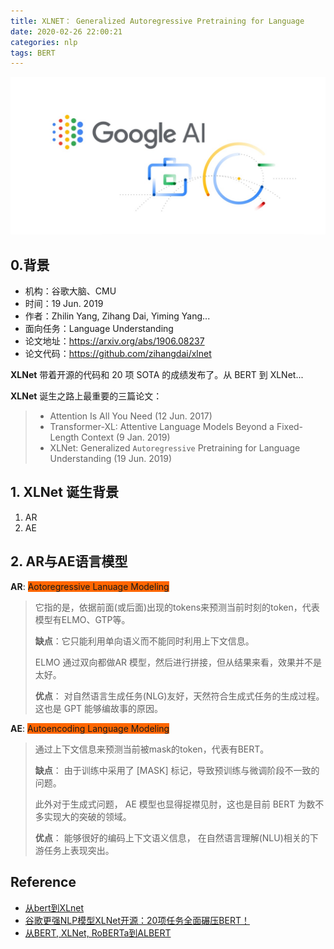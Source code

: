 ```yaml
---
title: XLNET： Generalized Autoregressive Pretraining for Language
date: 2020-02-26 22:00:21
categories: nlp
tags: BERT
---
```


<img src="/images/nlp/bert5/XLNET-logo.jpg" width="550" alt="UniLM" />

<!-- more -->

## 0.背景

- 机构：谷歌大脑、CMU
- 时间：19 Jun. 2019
- 作者：Zhilin Yang, Zihang Dai, Yiming Yang...
- 面向任务：Language Understanding
- 论文地址：https://arxiv.org/abs/1906.08237
- 论文代码：https://github.com/zihangdai/xlnet


**XLNet** 带着开源的代码和 20 项 SOTA 的成绩发布了。从 BERT 到 XLNet...

**XLNet** 诞生之路上最重要的三篇论文：

> - Attention Is All You Need (12 Jun. 2017)
> - Transformer-XL: Attentive Language Models Beyond a Fixed-Length Context (9 Jan. 2019)
> - XLNet: Generalized `Autoregressive` Pretraining for Language Understanding (19 Jun. 2019)


## 1. XLNet 诞生背景

1. AR
2. AE


## 2. AR与AE语言模型

**AR**: <span style="background-color: rgb(255, 102, 0);">Aotoregressive Lanuage Modeling</span>

> 它指的是，依据前面(或后面)出现的tokens来预测当前时刻的token，代表模型有ELMO、GTP等。
>
> **缺点**：它只能利用单向语义而不能同时利用上下文信息。
>
> ELMO 通过双向都做AR 模型，然后进行拼接，但从结果来看，效果并不是太好。
>
> **优点**： 对自然语言生成任务(NLG)友好，天然符合生成式任务的生成过程。这也是 GPT 能够编故事的原因。

**AE**: <span style="background-color: rgb(255, 102, 0);">Autoencoding Language Modeling</span>

> 通过上下文信息来预测当前被mask的token，代表有BERT。
>
> **缺点**： 由于训练中采用了 [MASK] 标记，导致预训练与微调阶段不一致的问题。
>
> 此外对于生成式问题， AE 模型也显得捉襟见肘，这也是目前 BERT 为数不多实现大的突破的领域。
>
> **优点**： 能够很好的编码上下文语义信息， 在自然语言理解(NLU)相关的下游任务上表现突出。


## Reference

- [从bert到XLnet](https://www.cnblogs.com/Christbao/p/12347501.html)
- [谷歌更强NLP模型XLNet开源：20项任务全面碾压BERT！](https://easyai.tech/blog/nlp-xlnet-bert/)
- [从BERT, XLNet, RoBERTa到ALBERT](https://zhuanlan.zhihu.com/p/84559048)


